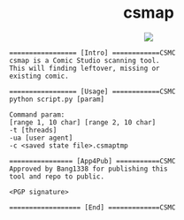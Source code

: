 <h1 align="center">
csmap
</h1>

<p align="center"> 
  <kbd>
<img src="https://github.com/Comic-Studio-Modding-Council/csmap/assets/75790567/60b3c195-2ea3-48a9-806b-d4184e917e09">
  </kbd>
</p>

```
================= [Intro] ============CSMC
csmap is a Comic Studio scanning tool.    
This will finding leftover, missing or    
existing comic.                           
                                          
================= [Usage] ============CSMC
python script.py [param]                  
                                          
Command param:                            
[range 1, 10 char] [range 2, 10 char]     
-t [threads]                              
-ua [user agent]                          
-c <saved state file>.csmaptmp            
                                          
================ [App4Pub] ===========CSMC
Approved by Bang1338 for publishing this  
tool and repo to public.                  
                                          
<PGP signature>                           
                                          
================== [End] =============CSMC
```